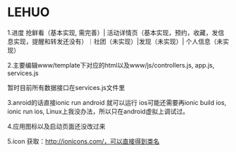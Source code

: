 # LEHUO

1.进度
抢鲜看（基本实现, 需完善）| 活动详情页（基本实现，预约，收藏，发信息实现，提醒和转发还没有）｜社团（未实现）|发现（未实现）| 个人信息（未实现）

2.主要编辑www/template下对应的html以及www/js/controllers.js, app.js, services.js

  暂时目前所有数据接口在services.js文件里

3.anroid的话直接ionic run android 就可以运行
  ios可能还需要再ionic build ios, ionic run ios, Linux上我没办法，所以只在android虚拟上调试过。

4.应用图标以及启动页面还没改过来

5.icon 获取：http://ionicons.com/，可以直接得到类名

